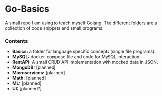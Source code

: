# Go-Basics

A small repo I am using to teach myself Golang. The different folders are a collection of code snippets and small programs.

### Contents
- **Basics:** a folder for language specific concepts (single file programs).
- **MySQL:** docker-compose file and code for MySQL interaction.
- **RestAPI:** A small CRUD API implementation with mocked data in JSON.
- **MongoDB:** [planned]
- **Microservices:** [planned]
- **Math:** [planned]
- **ML:** [planned]
- **UI:** [planned?]
